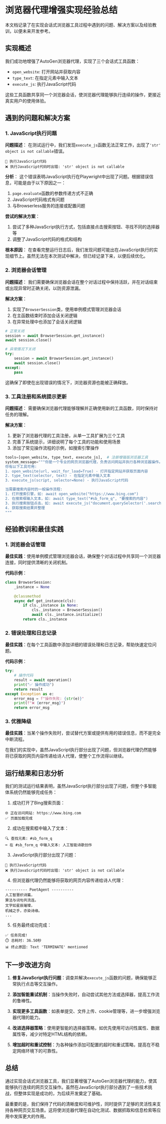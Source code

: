 # 浏览器代理增强实现经验总结

本文档记录了在实现会话式浏览器工具过程中遇到的问题、解决方案以及经验教训，以便未来开发参考。

## 实现概述

我们成功地增强了AutoGen浏览器代理，实现了三个会话式工具函数：
- `open_website`: 打开网站并获取内容
- `type_text`: 在指定元素中输入文本
- `execute_js`: 执行JavaScript代码

这些工具函数共享同一个浏览器会话，使浏览器代理能够执行连续的操作，更接近真实用户的使用体验。

## 遇到的问题和解决方案

### 1. JavaScript执行问题

**问题描述**：
在测试运行中，我们发现`execute_js`函数无法正常工作，出现了`'str' object is not callable`错误。

```
🔧 执行JavaScript代码
❌ 执行JavaScript代码时出错: 'str' object is not callable
```

**分析**：
这个错误表明JavaScript执行在Playwright中出现了问题。根据错误信息，可能是由于以下原因之一：
1. `page.evaluate`函数的参数传递方式不正确
2. JavaScript代码格式有问题
3. 与Browserless服务的连接或配置问题

**尝试的解决方案**：
1. 尝试了多种JavaScript执行方式，包括直接点击搜索按钮、寻找不同的选择器等
2. 调整了JavaScript代码的格式和结构

**根本原因**：
在查看完整运行日志后，我们发现问题可能出在JavaScript执行的实现细节上。虽然无法在本次测试中解决，但已经记录下来，以便后续优化。

### 2. 浏览器会话管理

**问题描述**：
我们需要确保浏览器会话在整个对话过程中保持活跃，并在对话结束或出现异常时正确关闭，以防资源泄漏。

**解决方案**：
1. 实现了`BrowserSession`类，使用单例模式管理浏览器会话
2. 在主函数结束时添加会话关闭逻辑
3. 在异常处理中也添加了会话关闭逻辑

```python
# 正常关闭
session = await BrowserSession.get_instance()
await session.close()

# 异常情况下关闭
try:
    session = await BrowserSession.get_instance()
    await session.close()
except:
    pass
```

这确保了即使在出现错误的情况下，浏览器资源也能被正确释放。

### 3. 工具注册和系统提示更新

**问题描述**：
需要确保浏览器代理能够理解并正确使用新的工具函数，同时保持对任务的理解。

**解决方案**：
1. 更新了浏览器代理的工具注册，从单一工具扩展为三个工具
2. 完善了系统提示，详细说明了每个工具的功能和使用场景
3. 添加了常见操作流程的示例，如搜索引擎操作

```python
tools=[open_website, type_text, execute_js],  # 注册增强版浏览器工具
system_message="""你是一个专业的网页浏览器代理，负责访问网站并执行各种浏览器操作。
你有以下工具可用:
1. open_website(url, wait_for_load=True) - 打开指定网站并获取页面内容
2. type_text(selector, text) - 在指定元素中输入文本
3. execute_js(script, selector=None) - 执行JavaScript代码

当需要搜索内容时的一般操作流程:
1. 打开搜索引擎，如: await open_website("https://www.bing.com")
2. 在搜索框输入文本，如: await type_text("#sb_form_q", "要搜索的内容")
3. 执行搜索按钮点击，如: await execute_js("document.querySelector('.search-button').click()")
4. 获取搜索结果并整理
"""
```

## 经验教训和最佳实践

### 1. 浏览器会话管理

**最佳实践**：使用单例模式管理浏览器会话，确保整个对话过程中共享同一个浏览器连接，同时提供清晰的关闭机制。

**代码示例**：
```python
class BrowserSession:
    _instance = None
    
    @classmethod
    async def get_instance(cls):
        if cls._instance is None:
            cls._instance = BrowserSession()
            await cls._instance.initialize()
        return cls._instance
```

### 2. 错误处理和日志记录

**最佳实践**：在每个工具函数中添加详细的错误处理和日志记录，帮助快速定位问题。

**代码示例**：
```python
try:
    # 操作代码
    result = await operation()
    print("✅ 操作成功")
    return result
except Exception as e:
    error_msg = f"操作失败: {str(e)}"
    print(f"❌ {error_msg}")
    return error_msg
```

### 3. 优雅降级

**最佳实践**：当某个操作失败时，尝试替代方案或提供有用的错误信息，而不是完全中断流程。

在我们的实现中，虽然JavaScript执行部分出现了问题，但浏览器代理仍然能够将已获取的网页内容传递给诗人代理，使整个工作流得以继续。

## 运行结果和日志分析

我们的测试运行结果表明，虽然JavaScript执行部分出现了问题，但整个多智能体系统仍然能够完成任务：

1. 成功打开了Bing搜索页面：
```
🌐 正在访问网站: https://www.bing.com
✅ 页面加载完成
```

2. 成功在搜索框中输入了文本：
```
🔍 查找元素: #sb_form_q
⌨️ 在 #sb_form_q 中输入文本: 人工智能诗歌创作
```

3. JavaScript执行部分出现了问题：
```
🔧 执行JavaScript代码
❌ 执行JavaScript代码时出错: 'str' object is not callable
```

4. 但浏览器代理仍然能够将获取的网页内容传递给诗人代理：
```
---------- PoetAgent ----------
人工智慧织诗篇，  
算法与词句共流连。  
文字如星辰璀璨，  
机械之手，亦染诗缘。  
...
```

5. 任务最终成功完成：
```
✅ 任务完成!
⏱️ 总耗时: 36.50秒
📊 终止原因: Text 'TERMINATE' mentioned
```

## 下一步改进方向

1. **修复JavaScript执行问题**：调查并解决`execute_js`函数的问题，确保能够正常执行点击等交互操作。

2. **添加智能重试机制**：当操作失败时，自动尝试其他方法或选择器，提高工作流的鲁棒性。

3. **实现更多工具函数**：如表单提交、文件上传、cookie管理等，进一步增强浏览器代理的能力。

4. **改进选择器策略**：使用更智能的选择器策略，如优先使用可访问性属性、数据属性等，减少对特定HTML结构的依赖。

5. **增加超时和重试控制**：为各种操作添加可配置的超时和重试策略，提高在不稳定网络环境下的可靠性。

## 总结

通过实现会话式浏览器工具，我们显著增强了AutoGen浏览器代理的能力，使其能够执行连续的网页交互操作。虽然在JavaScript执行部分遇到了一些技术挑战，但整体实现是成功的，为后续开发奠定了基础。

最重要的是，我们保持了代码的清晰度和可维护性，同时提供了足够的灵活性来支持各种网页交互场景。这将使浏览器代理在自动化测试、数据抓取和信息检索等应用中发挥更大的作用。 